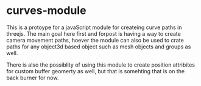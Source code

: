 # curves-module

This is a protoype for a javaScript module for createing curve paths in threejs. The main goal here first and forpost is having a way to create camera movement paths, hoever the module can also be used to crate paths for any object3d based object such as mesh objects and groups as well.

There is also the possiblity of using this module to create position attribites for custom buffer geomerty as well, but that is somehting that is on the back burner for now.
